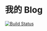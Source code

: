 # 我的 Blog

[![Build Status](https://travis-ci.com/whhjdi/whhjdi.github.io.svg?branch=master)](https://travis-ci.com/whhjdi/whhjdi.github.io)
